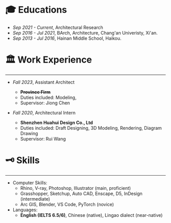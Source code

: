 # 🎓 Educations

* *Sep 2021 - Current*, Architectural Research
* *Sep 2016 - Jul 2021*, BArch, Architecture, Chang'an Univeristy, Xi'an.
* *Sep 2013 - Jul 2016*, Hainan Middle School, Haikou.

# 🏛️ Work Experience
---
* *Fall 2023*, Assistant Architect
  * ~~**Province Firm**~~
  * Duties included: Modeling, 
  * Supervisor: Jiong Chen

* *Fall 2020*, Architectural Intern
  * **Shenzhen Huahui Design Co., Ltd**
  * Duties included: Draft Designing, 3D Modeling, Rendering, Diagram Drawing
  * Supervisor: Rui Wang
  
# 🗝️ Skills
---
* Computer Skills:
  * Rhino, V-ray, Photoshop, Illustrator (main, proficient)
  * Grasshopper, Sketchup, Auto CAD, Enscape, D5, InDesign (intermediate)
  * Arc GIS, Blender, VS Code, PyTorch (novice)
* Languages:
  * **English (IELTS 6.5/6)**, Chinese (native), Lingao dialect (near-native)
